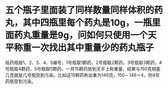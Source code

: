 # 五个瓶子里面装了同样数量同样体积的药丸，其中四瓶里每个药丸是10g，一瓶里面药丸重量是9g，问如何只使用一个天平称重一次找出其中重量少的药丸瓶子
给药瓶按1、2、3、4、5编号，1号瓶取1颗药，2号瓶取2颗药，3号瓶取3颗药，4号瓶取4颗药，5号瓶取5颗药，一共15颗药放到天平上称重量，结果与150克相差几克就是几号瓶受到污染。比如这15颗药称出重为146克，150－146＝4，则4号药瓶受到污染。